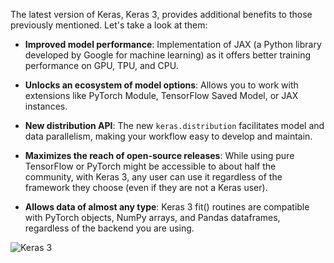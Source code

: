The latest version of Keras, Keras 3, provides additional benefits to those previously mentioned. Let's take a look at them:

- **Improved model performance**: Implementation of JAX (a Python library developed by Google for machine learning) as it offers better training performance on GPU, TPU, and CPU.

- **Unlocks an ecosystem of model options**: Allows you to work with extensions like PyTorch Module, TensorFlow Saved Model, or JAX instances.

- **New distribution API**: The new `keras.distribution` facilitates model and data parallelism, making your workflow easy to develop and maintain.

- **Maximizes the reach of open-source releases**: While using pure TensorFlow or PyTorch might be accessible to about half the community, with Keras 3, any user can use it regardless of the framework they choose (even if they are not a Keras user).

- **Allows data of almost any type**: Keras 3 fit() routines are compatible with PyTorch objects, NumPy arrays, and Pandas dataframes, regardless of the backend you are using.

![Keras 3](https://github.com/ManuelMorenoNeria/NeuralNetworks/assets/114908218/c49ed191-ccab-4e5d-b52a-2f50dcae322a)
